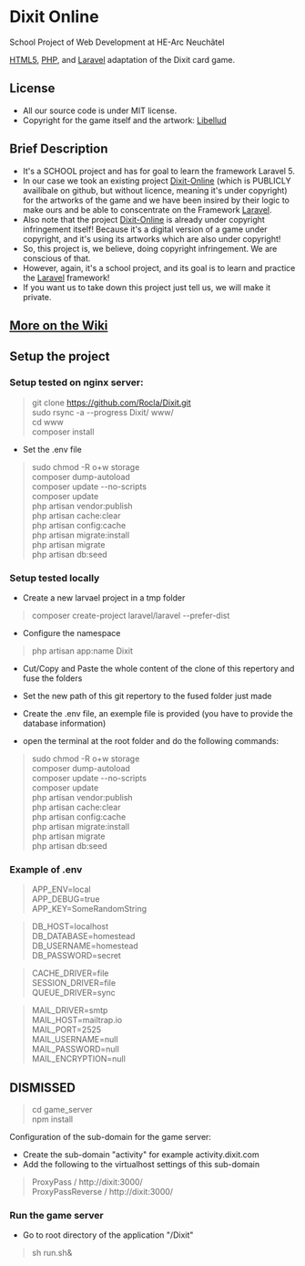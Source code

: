 # Dixit Online
School Project of Web Development at HE-Arc Neuchâtel

[HTML5](http://www.w3.org/TR/html5/), [PHP](http://www.php.net), and [Laravel](http://laravel.com) adaptation of the Dixit card game.

## License

- All our source code is under MIT license.
- Copyright for the game itself and the artwork: [Libellud](http://en.libellud.com/games/dixit)

## Brief Description

- It's a SCHOOL project and has for goal to learn the framework Laravel 5.
- In our case we took an existing project [Dixit-Online](https://github.com/PCreations/Dixit-Online) (which is PUBLICLY availibale on github, but without licence, meaning it's under copyright) for the artworks of the game and we have been insired by their logic to make ours and be able to conscentrate on the Framework [Laravel](http://laravel.com).
- Also note that the project [Dixit-Online](https://github.com/PCreations/Dixit-Online) is already under copyright infringement itself! Because it's a digital version of a game under copyright, and it's using its artworks which are also under copyright!
- So, this project is, we believe, doing copyright infringement. We are conscious of that.
 - However, again, it's a school project, and its goal is to learn and practice the [Laravel](http://laravel.com) framework!
 - If you want us to take down this project just tell us, we will make it private.

## [More on the Wiki](https://github.com/Rocla/Dixit/wiki)




## Setup the project

### Setup tested on nginx server:
 > git clone https://github.com/Rocla/Dixit.git<br>
 > sudo rsync -a --progress Dixit/ www/<br>
 > cd www<br>
 > composer install

 - Set the .env file

> sudo chmod -R o+w storage<br>
> composer dump-autoload<br>
> composer update --no-scripts<br>
> composer update<br>
> php artisan vendor:publish<br>
> php artisan cache:clear<br>
> php artisan config:cache<br>
> php artisan migrate:install<br>
> php artisan migrate<br>
> php artisan db:seed<br>

### Setup tested locally
- Create a new larvael project in a tmp folder
 > composer create-project laravel/laravel --prefer-dist

- Configure the namespace
 > php artisan app:name Dixit

- Cut/Copy and Paste the whole content of the clone of this repertory and fuse the folders

- Set the new path of this git repertory to the fused folder just made

- Create the .env file, an exemple file is provided (you have to provide the database information)

- open the terminal at the root folder and do the following commands:

 > sudo chmod -R o+w storage<br>
 > composer dump-autoload<br>
 > composer update --no-scripts<br>
 > composer update<br>
 > php artisan vendor:publish<br>
 > php artisan cache:clear<br>
 > php artisan config:cache<br>
 > php artisan migrate:install<br>
 > php artisan migrate<br>
 > php artisan db:seed<br>


### Example of .env

> APP_ENV=local<br>
> APP_DEBUG=true<br>
> APP_KEY=SomeRandomString<br>

> DB_HOST=localhost<br>
> DB_DATABASE=homestead<br>
> DB_USERNAME=homestead<br>
> DB_PASSWORD=secret<br>

> CACHE_DRIVER=file<br>
> SESSION_DRIVER=file<br>
> QUEUE_DRIVER=sync<br>

> MAIL_DRIVER=smtp<br>
> MAIL_HOST=mailtrap.io<br>
> MAIL_PORT=2525<br>
> MAIL_USERNAME=null<br>
> MAIL_PASSWORD=null<br>
> MAIL_ENCRYPTION=null<br>


## DISMISSED

 > cd game_server<br>
 > npm install

Configuration of the sub-domain for the game server:
- Create the sub-domain "activity" for example activity.dixit.com
- Add the following to the virtualhost settings of this sub-domain

 > ProxyPass / http://dixit:3000/<br>
 > ProxyPassReverse / http://dixit:3000/

### Run the game server
- Go to root directory of the application "/Dixit"
> sh run.sh&<br>
